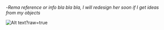 -_Rema reference or info bla bla bla, I will redesign her soon if I get ideas
from my objects_

 ![Alt text](Untitled1153_2025071720034.png)?raw=true
